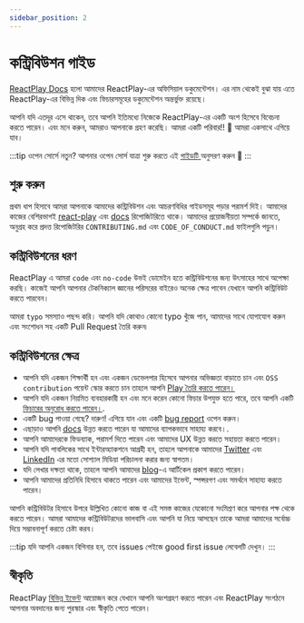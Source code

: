```yaml
---
sidebar_position: 2
---
```


# কন্ট্রিবিউশন গাইড

[ReactPlay Docs](https://docs.reactplay.io/) হলো আমাদের ReactPlay-এর অফিসিয়াল ডকুমেন্টেশন। এর নাম থেকেই বুঝা যায় এতে ReactPlay-এর বিভিন্ন দিক এবং ফিচারসমূহের ডকুমেন্টেশন অন্তর্ভুক্ত রয়েছে।

আপনি যদি এতদূর এসে থাকেন, তবে আপনি ইতিমধ্যে নিজেকে ReactPlay-এর একটি অংশ হিসেবে বিবেচনা করতে পারেন। এবং মনে করুন, আমরাও আপনাকে গ্রহণ করেছি। আমরা একটি পরিবার!! 🎉 আমরা একসাথে এগিয়ে যাব।

:::tip
ওপেন সোর্সে নতুন? আপনার ওপেন সোর্স যাত্রা শুরু করতে এই [গাইডটি ](https://opensource.guide/how-to-contribute/) অনুসরণ করুন 🚀
:::

## শুরু করুন

প্রথম ধাপ হিসাবে আমরা আপনাকে আমাদের কন্ট্রিবিউশন এবং আচরণবিধির গাইডসমূহ পড়ার পরামর্শ দিই। আমাদের কাজের বেশিরভাগই [react-play](https://github.com/reactplay/react-play) এবং [docs](https://github.com/reactplay/docs) রিপোজিটরিতে থাকে। আমাদের প্রয়োজনীয়তা সম্পর্কে জানতে, অনুগ্রহ করে প্রদত্ত রিপোজিটরির `CONTRIBUTING.md` এবং `CODE_OF_CONDUCT.md` ফাইলগুলি পড়ুন।

## কন্ট্রিবিউশনের ধরণ

ReactPlay এ আমরা `code` এবং `no-code` উভই ডোমেইন হতে কন্ট্রিবিউশনের জন্য উৎসাহের সাথে অপেক্ষা করছি। কাজেই আপনি আপনার টেকনিক্যাল জ্ঞানের পরিসরের বাইরেও অনেক ক্ষেত্র পাবেন যেখানে আপনি কন্ট্রিবিউট করতে পারবেন।

আমরা `typo` সমস্যাও পছন্দ করি। আপনি যদি কোথাও কোনো typo খুঁজে পান, আমাদের সাথে যোগাযোগ করুন এবং সংশোধন সহ একটি Pull Request তৈরি করুন৷

## কন্ট্রিবিউশনের ক্ষেত্র

- আপনি যদি একজন শিক্ষার্থী হন এবং একজন ডেভেলপার হিসেবে আপনার অভিজ্ঞতা বাড়াতে চান এবং `OSS contribution` পয়েন্ট স্কোর করতে চান তাহলে আপনি [Play তৈরি করতে পারেন।](https://docs.reactplay.io/How-To-Guides/how-to-create-play)
- আপনি যদি একজন নিয়মিত ব্যবহারকারী হন এবং মনে করেন কোনো ফিচার উপযুক্ত হতে পারে, তবে আপনি একটি [ফিচারের অনুরোধ করতে পারেন।](https://github.com/reactplay/react-play/issues/new?assignees=&labels=&template=feature-request.yml&title=%E2%9C%A8+%5BFeature+request%5D%3A+).
- একটি bug পাওয়া গেছে? দারুণ! এগিয়ে যান এবং একটি [bug report](https://github.com/reactplay/react-play/issues/new?assignees=&labels=bug&template=bug-report.yml&title=%F0%9F%90%9B+%5BBug+report%5D%3A+) ওপেন করুন।
- এছাড়াও আপনি [docs](https://github.com/reactplay/docs) উন্নত করতে পারেন যা আমাদের ব্যাপকভাবে সাহায্য করবে।.
- আপনি আমাদেরকে ফিডব্যাক, পরামর্শ দিতে পারেন এবং আমাদের UX উন্নত করতে সহায়তা করতে পারেন।
- আপনি যদি পাবলিকের সাথে ইন্টারঅ্যাকশনে আগ্রহী হন, তাহলে আপনাকে আমাদের [Twitter](https://twitter.com/ReactPlayIO) এবং [LinkedIn](https://www.linkedin.com/company/reactplay/) এর মতো সোশ্যাল মিডিয়া পরিচালনা করার জন্য স্বাগতম।
- যদি লেখার দক্ষতা থাকে, তাহলে আপনি আমাদের [blog](https://blog.reactplay.io/)-এ আর্টিকেল প্রকাশ করতে পারেন।
- আপনি আমাদের প্রতিনিধি হিসাবে থাকতে পারেন এবং আমাদের ইভেন্ট, স্পন্সরগণ এবং সমর্থনে সাহায্য করতে পারেন।

আপনি কন্ট্রিবিউটর হিসাবে উপরে উল্লিখিত কোনো কাজ বা এই সমস্ত কাজের যেকোনো সংমিশ্রণ করে আপনার পক্ষ থেকে করতে পারেন। আমরা আমাদের কন্ট্রিবিউটরদের ভালবাসি এবং আপনি যা নিয়ে আসছেন তাকে আমরা আমাদের সর্বোচ্চ দিয়ে সম্ভাবনাপূর্ণ করতে চেষ্টা করব।

:::tip
যদি আপনি একজন বিগিনার হন, তবে issues পেইজে <span className="good-first-issue-badge">good first issue</span> লেবেলটি দেখুন।
:::

## স্বীকৃতি

ReactPlay [বিভিন্ন ইভেন্ট](https://hustles.reactplay.io/) আয়োজন করে যেখানে আপনি অংশগ্রহণ করতে পারেন এবং ReactPlay সংগঠনে আপনার অবদানের জন্য পুরস্কার এবং স্বীকৃতি পেতে পারেন।
